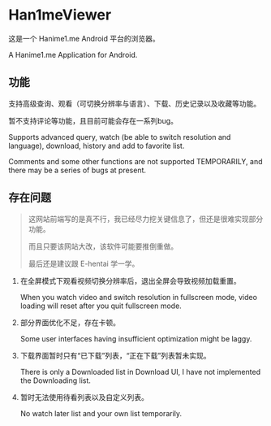 # Han1meViewer

这是一个 Hanime1.me Android 平台的浏览器。

A Hanime1.me Application for Android.

## 功能

支持高级查询、观看（可切换分辨率与语言）、下载、历史记录以及收藏等功能。

暂不支持评论等功能，且目前可能会存在一系列bug。

Supports advanced query, watch (be able to switch resolution and language), download, history and add to favorite list.

Comments and some other functions are not supported TEMPORARILY, and there may be a series of bugs at present.

## 存在问题

> 这网站前端写的是真不行，我已经尽力挖关键信息了，但还是很难实现部分功能。
>
> 而且只要该网站大改，该软件可能要推倒重做。
>
> 最后还是建议跟 E-hentai 学一学。

1. 在全屏模式下观看视频切换分辨率后，退出全屏会导致视频加载重置。

   When you watch video and switch resolution in fullscreen mode, video loading will reset after you quit fullscreen mode.

2. 部分界面优化不足，存在卡顿。

   Some user interfaces having insufficient optimization might be laggy.

3. 下载界面暂时只有“已下载”列表，“正在下载”列表暂未实现。

   There is only a Downloaded list in Download UI, I have not implemented the Downloading list.

4. 暂时无法使用待看列表以及自定义列表。

   No watch later list and your own list temporarily.